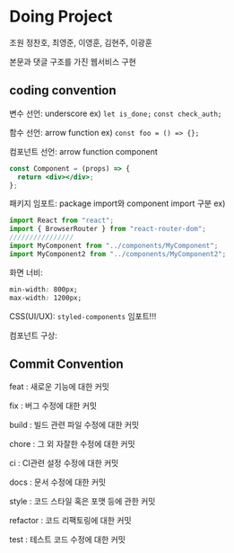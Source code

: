 # Doing Project

조원 정찬호, 최영준, 이영훈, 김현주, 이광훈

본문과 댓글 구조를 가진 웹서비스 구현

## coding convention

변수 선언: underscore
ex) `let is_done;` `const check_auth;`

함수 선언: arrow function
ex) `const foo = () => {};`

컴포넌트 선언: arrow function component

```jsx
const Component = (props) => {
  return <div></div>;
};
```

패키지 임포트: package import와 component import 구분
ex)

```jsx
import React from "react";
import { BrowserRouter } from "react-router-dom";
////////////////
import MyComponent from "../components/MyComponent";
import MyComponent2 from "../components/MyComponent2";
```

화면 너비:

```css
min-width: 800px;
max-width: 1200px;
```

CSS(UI/UX):
`styled-components` 임포트!!!

컴포넌트 구상:

## Commit Convention

feat : 새로운 기능에 대한 커밋

fix : 버그 수정에 대한 커밋

build : 빌드 관련 파일 수정에 대한 커밋

chore : 그 외 자잘한 수정에 대한 커밋

ci : CI관련 설정 수정에 대한 커밋

docs : 문서 수정에 대한 커밋

style : 코드 스타일 혹은 포맷 등에 관한 커밋

refactor : 코드 리팩토링에 대한 커밋

test : 테스트 코드 수정에 대한 커밋
